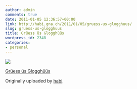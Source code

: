```yaml
---
author: admin
comments: true
date: 2011-01-05 12:36:57+00:00
link: http://habi.gna.ch/2011/01/05/gruess-us-glogghuus/
slug: gruess-us-glogghuus
title: Grüess üs Glogghüüs
wordpress_id: 2348
categories:
- personal
---
```



 [![](http://farm6.static.flickr.com/5047/5327081614_ea0e02430e_m.jpg)](http://www.flickr.com/photos/habi/5327081614/)
   

 
  [Grüess üs Glogghüüs](http://www.flickr.com/photos/habi/5327081614/)
    

  Originally uploaded by [habi](http://www.flickr.com/people/habi/).
 




  

